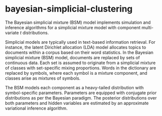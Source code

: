 bayesian-simplicial-clustering
==============================

The Bayesian simplicial mixture (BSM) model implements simulation and inference algorithms for a simplicial mixture model with component multi-variate *t* distributions.

Simplicial models are typically used in text-based information retrieval. For instance, the latent Dirichlet allocation (LDA) model allocates topics to documents within a corpus based on their word statistics. In the Bayesian simplicial mixture (BSM) model, documents are replaced by sets of continuous data. Each set is assumed to originate from a simplicial mixture of classes with set-specific mixing proportions. Words in the dictionary are replaced by symbols, where each symbol is a mixture component, and classes arise as mixtures of symbols.

The BSM models each component as a heavy-tailed distribution with symbol-specific parameters. Parameters are equipped with conjugate prior distributions as per the Bayesian paradigm. The posterior distributions over both parameters and hidden variables are estimated by an approximate variational inference algorithm.
